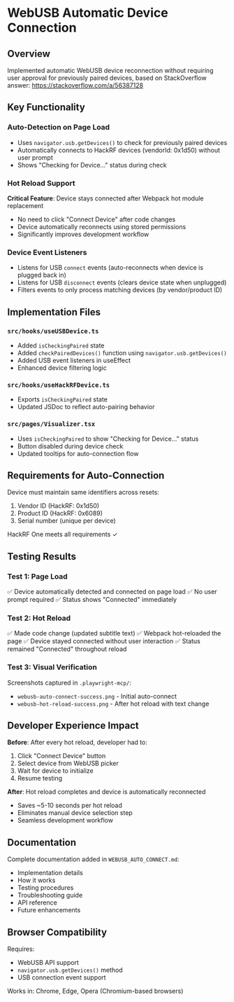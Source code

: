 # WebUSB Automatic Device Connection

## Overview

Implemented automatic WebUSB device reconnection without requiring user approval for previously paired devices, based on StackOverflow answer: https://stackoverflow.com/a/56387128

## Key Functionality

### Auto-Detection on Page Load

- Uses `navigator.usb.getDevices()` to check for previously paired devices
- Automatically connects to HackRF devices (vendorId: 0x1d50) without user prompt
- Shows "Checking for Device..." status during check

### Hot Reload Support

**Critical Feature**: Device stays connected after Webpack hot module replacement

- No need to click "Connect Device" after code changes
- Device automatically reconnects using stored permissions
- Significantly improves development workflow

### Device Event Listeners

- Listens for USB `connect` events (auto-reconnects when device is plugged back in)
- Listens for USB `disconnect` events (clears device state when unplugged)
- Filters events to only process matching devices (by vendor/product ID)

## Implementation Files

### `src/hooks/useUSBDevice.ts`

- Added `isCheckingPaired` state
- Added `checkPairedDevices()` function using `navigator.usb.getDevices()`
- Added USB event listeners in useEffect
- Enhanced device filtering logic

### `src/hooks/useHackRFDevice.ts`

- Exports `isCheckingPaired` state
- Updated JSDoc to reflect auto-pairing behavior

### `src/pages/Visualizer.tsx`

- Uses `isCheckingPaired` to show "Checking for Device..." status
- Button disabled during device check
- Updated tooltips for auto-connection flow

## Requirements for Auto-Connection

Device must maintain same identifiers across resets:

1. Vendor ID (HackRF: 0x1d50)
2. Product ID (HackRF: 0x6089)
3. Serial number (unique per device)

HackRF One meets all requirements ✓

## Testing Results

### Test 1: Page Load

✅ Device automatically detected and connected on page load
✅ No user prompt required
✅ Status shows "Connected" immediately

### Test 2: Hot Reload

✅ Made code change (updated subtitle text)
✅ Webpack hot-reloaded the page
✅ Device stayed connected without user interaction
✅ Status remained "Connected" throughout reload

### Test 3: Visual Verification

Screenshots captured in `.playwright-mcp/`:

- `webusb-auto-connect-success.png` - Initial auto-connect
- `webusb-hot-reload-success.png` - After hot reload with text change

## Developer Experience Impact

**Before**: After every hot reload, developer had to:

1. Click "Connect Device" button
2. Select device from WebUSB picker
3. Wait for device to initialize
4. Resume testing

**After**: Hot reload completes and device is automatically reconnected

- Saves ~5-10 seconds per hot reload
- Eliminates manual device selection step
- Seamless development workflow

## Documentation

Complete documentation added in `WEBUSB_AUTO_CONNECT.md`:

- Implementation details
- How it works
- Testing procedures
- Troubleshooting guide
- API reference
- Future enhancements

## Browser Compatibility

Requires:

- WebUSB API support
- `navigator.usb.getDevices()` method
- USB connection event support

Works in: Chrome, Edge, Opera (Chromium-based browsers)

